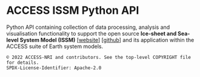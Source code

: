 # ACCESS ISSM Python API

Python API containing collection of data processing, analysis and visualisation functionality to support the open source **Ice-sheet and Sea-level System Model (ISSM)** [[website](https://issm.jpl.nasa.gov/)] [[github](https://github.com/ISSMteam/ISSM)] and its application within the ACCESS suite of Earth system models.

```text
© 2022 ACCESS-NRI and contributors. See the top-level COPYRIGHT file for details. 
SPDX-License-Identifier: Apache-2.0
```
